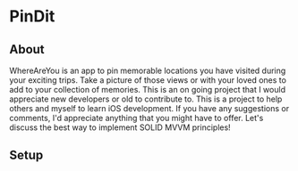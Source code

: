 # PinDit

## About
WhereAreYou is an app to pin memorable locations you have visited during your exciting trips. Take a picture of those views or with your loved ones to add to your collection of memories. This is an on going project that I would appreciate new developers or old to contribute to. This is a project to help others and myself to learn iOS development. If you have any suggestions or comments, I'd appreciate anything that you might have to offer. Let's discuss the best way to implement SOLID MVVM principles!


## Setup
